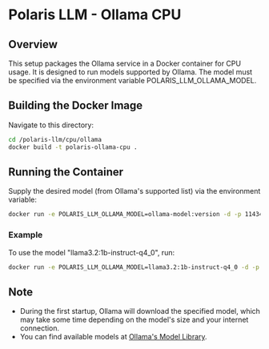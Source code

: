 # Polaris LLM - Ollama CPU

## Overview
This setup packages the Ollama service in a Docker container for CPU usage. It is designed to run models supported by Ollama. The model must be specified via the environment variable POLARIS_LLM_OLLAMA_MODEL.

## Building the Docker Image
Navigate to this directory:
```bash
cd /polaris-llm/cpu/ollama
docker build -t polaris-ollama-cpu .
```

## Running the Container
Supply the desired model (from Ollama's supported list) via the environment variable:
```bash
docker run -e POLARIS_LLM_OLLAMA_MODEL=ollama-model:version -d -p 11434:11434 polaris-ollama-cpu
```

### Example
To use the model "llama3.2:1b-instruct-q4_0", run:
```bash
docker run -e POLARIS_LLM_OLLAMA_MODEL=llama3.2:1b-instruct-q4_0 -d -p 11434:11434 polaris-ollama-cpu
```

## Note
- During the first startup, Ollama will download the specified model, which may take some time depending on the model's size and your internet connection.
- You can find available models at [Ollama's Model Library](https://ollama.ai/library).